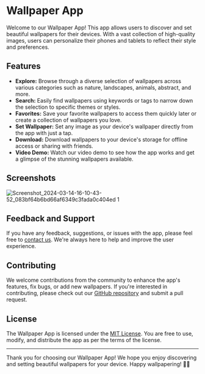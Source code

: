 # Wallpaper App

Welcome to our Wallpaper App! This app allows users to discover and set beautiful wallpapers for their devices. With a vast collection of high-quality images, users can personalize their phones and tablets to reflect their style and preferences.

## Features

- **Explore:** Browse through a diverse selection of wallpapers across various categories such as nature, landscapes, animals, abstract, and more.
- **Search:** Easily find wallpapers using keywords or tags to narrow down the selection to specific themes or styles.
- **Favorites:** Save your favorite wallpapers to access them quickly later or create a collection of wallpapers you love.
- **Set Wallpaper:** Set any image as your device's wallpaper directly from the app with just a tap.
- **Download:** Download wallpapers to your device's storage for offline access or sharing with friends.
- **Video Demo:** Watch our video demo to see how the app works and get a glimpse of the stunning wallpapers available.


## Screenshots
![Screenshot_2024-03-14-16-10-43-52_083bf64b6bd66af6349c3fada0c404ed 1](https://github.com/viveksingh77/dotpager/assets/117309481/cc45fe87-b831-4e64-9d18-fe65219df392)


## Feedback and Support

If you have any feedback, suggestions, or issues with the app, please feel free to [contact us](mailto:deepusingh6437@gmail.com). We're always here to help and improve the user experience.

## Contributing

We welcome contributions from the community to enhance the app's features, fix bugs, or add new wallpapers. If you're interested in contributing, please check out our [GitHub repository](link-to-github-repo) and submit a pull request.

## License

The Wallpaper App is licensed under the [MIT License](link-to-license). You are free to use, modify, and distribute the app as per the terms of the license.

---

Thank you for choosing our Wallpaper App! We hope you enjoy discovering and setting beautiful wallpapers for your device. Happy wallpapering! 🌟📱
